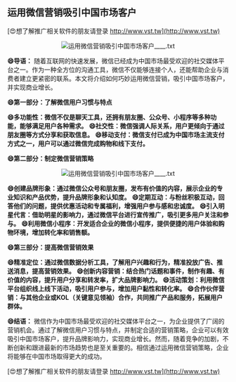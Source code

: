 ## **运用微信营销吸引中国市场客户**

[😍想了解推广相关软件的朋友请登录 http://www.vst.tw](http://www.vst.tw)

 <center><img src="https://vst.tw/MP4/tuiguang/png/4.png" alt="运用微信营销吸引中国市场客户____.txt"></center>

**😄导语：**
随着互联网的快速发展，微信已经成为中国市场最受欢迎的社交媒体平台之一。作为一种全方位的沟通工具，微信不仅能够连接个人，还能帮助企业与消费者建立更紧密的联系。本文将介绍如何巧妙运用微信营销，吸引中国市场客户，并实现商业增长。

**😄第一部分：了解微信用户习惯与特点**

**😄多功能性：微信不仅是聊天工具，还拥有朋友圈、公众号、小程序等多种功能，能够满足用户各种需求。**
**😄社交性：微信强调人际关系，用户更倾向于通过朋友圈等方式分享和获取信息。**
**😄移动支付：微信支付已成为中国市场主流支付方式之一，用户可以通过微信完成购物和线下支付。**

**😄第二部分：制定微信营销策略**

 <center><img src="https://vst.tw/MP4/tuiguang/png/2.png" alt="运用微信营销吸引中国市场客户____.txt"></center>

**😄创建品牌形象：通过微信公众号和朋友圈，发布有价值的内容，展示企业的专业知识和产品优势，提升品牌形象和认知度。**
**😄定期互动：与粉丝积极互动，回答他们的问题，提供优惠活动和专属福利，增强用户参与感和忠诚度。**
**😄引入明星代言：借助明星的影响力，通过微信平台进行宣传推广，吸引更多用户关注和参与。**
**😄利用微信小程序：开发适合企业的微信小程序，提供便捷的用户体验和购物环境，增加转化率和销售额。**

**😄第三部分：提高微信营销效果**

**😄精准定位：通过微信数据分析工具，了解用户兴趣和行为，精准投放广告、推送消息，提高营销效果。**
**😄创新内容营销：结合热门话题和事件，制作有趣、有价值的内容，提升用户分享和转发率，扩大品牌影响力。**
**😄活动策划：利用微信平台组织线上线下活动，吸引用户参与，增加用户黏性和转化率。**
**😄合作伙伴营销：与其他企业或KOL（关键意见领袖）合作，共同推广产品和服务，拓展用户群体。**

**😄结语：**
微信作为中国市场最受欢迎的社交媒体平台之一，为企业提供了广阔的营销机会。通过了解微信用户习惯与特点，并制定合适的营销策略，企业可以有效吸引中国市场客户，提升品牌影响力，实现商业增长。然而，随着竞争的加剧，不断创新和跟进最新的市场趋势也是至关重要的。相信通过运用微信营销策略，企业将能够在中国市场取得更大的成功。

[😍想了解推广相关软件的朋友请登录 http://www.vst.tw](http://www.vst.tw)



